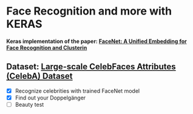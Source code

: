 # Face Recognition and more with KERAS

#### Keras implementation of the paper: [FaceNet: A Unified Embedding for Face Recognition and Clusterin](https://arxiv.org/abs/1503.03832)


## Dataset: [Large-scale CelebFaces Attributes (CelebA) Dataset](http://mmlab.ie.cuhk.edu.hk/projects/CelebA.html)

- [x] Recognize celebrities with trained FaceNet model
- [x] Find out your Doppelgänger
- [ ] Beauty test
